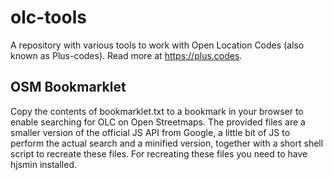 olc-tools
=========

A repository with various tools to work with Open Location Codes (also known as Plus-codes). Read more at <https://plus.codes>.

## OSM Bookmarklet

Copy the contents of bookmarklet.txt to a bookmark in your browser to enable searching for OLC on Open Streetmaps. The provided files are a smaller version of the official JS API from Google, a little bit of JS to perform the actual search and a minified version, together with a short shell script to recreate these files. For recreating these files you need to have hjsmin installed.
